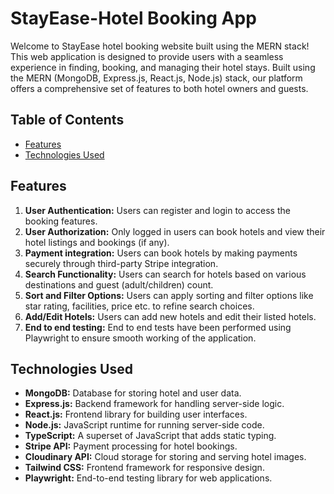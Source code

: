 # StayEase-Hotel Booking App
Welcome to StayEase hotel booking website built using the MERN stack! This web application is designed to provide users with a seamless experience in finding, booking, and managing their hotel stays. Built using the MERN (MongoDB, Express.js, React.js, Node.js) stack, our platform offers a comprehensive set of features to both hotel owners and guests.

## Table of Contents
- [Features](#features)
- [Technologies Used](#technologies-used)



## Features
1. **User Authentication:** Users can register and login to access the booking features.
2. **User Authorization:** Only logged in users can book hotels and view their hotel listings and bookings (if any).
3. **Payment integration:** Users can book hotels by making payments securely through third-party Stripe integration. 
4. **Search Functionality:** Users can search for hotels based on various destinations and guest (adult/children) count.
5. **Sort and Filter Options:** Users can apply sorting and filter options like star rating, facilities, price etc. to refine search choices.
6. **Add/Edit Hotels:** Users can add new hotels and edit their listed hotels.
7. **End to end testing:** End to end tests have been performed using Playwright to ensure smooth working of the application.


## Technologies Used
- **MongoDB:** Database for storing hotel and user data.
- **Express.js:** Backend framework for handling server-side logic.
- **React.js:** Frontend library for building user interfaces.
- **Node.js:** JavaScript runtime for running server-side code.
- **TypeScript:** A superset of JavaScript that adds static typing.
- **Stripe API:** Payment processing for hotel bookings.
- **Cloudinary API:** Cloud storage for storing and serving hotel images.
- **Tailwind CSS:** Frontend framework for responsive design.
- **Playwright:** End-to-end testing library for web applications.




